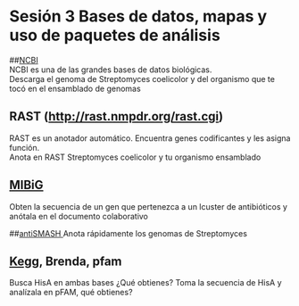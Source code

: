 # Sesión 3 Bases de datos, mapas y uso de paquetes de análisis  


##[NCBI](https://www.ncbi.nlm.nih.gov/)  
NCBI es una de las grandes bases de datos biológicas.   
Descarga el genoma de Streptomyces coelicolor y del organismo que te tocó en el ensamblado de genomas  

## RAST  (http://rast.nmpdr.org/rast.cgi)  
RAST es un anotador automático. Encuentra genes codificantes y les asigna función.  
Anota en RAST Streptomyces coelicolor y tu organismo ensamblado  

## [MIBiG](https://mibig.secondarymetabolites.org/)  
Obten la secuencia de un gen que pertenezca a un lcuster de antibióticos y anótala en el documento colaborativo  

##[antiSMASH  ](https://antismash.secondarymetabolites.org/#!/start)
Anota rápidamente los genomas de Streptomyces

## [Kegg](https://www.genome.jp/kegg/), Brenda, pfam    
Busca HisA en ambas bases ¿Qué obtienes? 
Toma la secuencia de HisA y analízala en pFAM, qué obtienes? 
